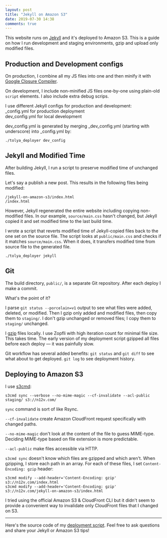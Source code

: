 ```yaml
---
layout: post
title: "Jekyll on Amazon S3"
date: 2019-07-30 14:38
comments: true
---
```


This website runs on [Jekyll](https://jekyllrb.com/) and it's deployed to Amazon S3.
This is a guide on how I run development and staging environments, gzip and upload
only modified files.

<!-- more -->

## Production and Development configs

On production, I combine all my JS files into one and then minify it with
[Google Closure Compiler](https://developers.google.com/closure/compiler/).

On development, I include non-minified JS files one-by-one using plain-old `script` elements.
I also include extra debug scrips.

I use different Jekyll configs for production and development:  
  \_config.yml for production deployment  
  dev_config.yml for local development  

dev_config.yml is generated by merging \_dev\_config.yml (starting with underscore) into \_config.yml by:

<pre class="terminal"><code>./tolya_deployer dev_config</code></pre>

##  Jekyll and Modified Time

After building Jekyll, I run a script to preserve modified time of unchanged files.

Let's say a publish a new post. This results in the following files being modified:

    /jekyll-on-amazon-s3/index.html
    /index.html

However, Jekyll regenerated the entire website including copying non-modified files.
In our example, `source/main.css` hasn't changed, but Jekyll copied it and set modified time to the last build time.

I wrote a script that reverts modified time of Jekyll-copied files back to the one set on the source file.
The script looks at `public/main.css` and checks if it matches `source/main.css`. When it does, it transfers
modified time from source file to the generated file.

<pre class="terminal"><code>./tolya_deployer jekyll</code></pre>

## Git

The build directory, `public/`, is a separate Git repository. After each deploy I make a commit.

What's the point of it?

I parse `git status --porcelain=v1` output to see what files were added, deleted, or modified.
Then I gzip only added and modified files, then copy them to `staging/`.
I don't gzip unchanged or removed files; I copy them to `staging/` unchanged.

I [gzip](/gzip/) files locally. I use Zopfli with high iteration count for minimal file size. This takes time.
The early version of my deployment script gzipped all files before each deploy — it was painfully slow.

Git workflow has several added benefits:
`git status` and `git diff` to see what about to get deployed.
`git log` to see deployment history.

## Deploying to Amazon S3

I use [s3cmd](https://s3tools.org/s3cmd):

<pre class="terminal"><code>s3cmd sync --verbose --no-mime-magic --cf-invalidate --acl-public staging/ s3://n12v.com/</code></pre>

`sync` command is sort of like Rsync.

`--cf-invalidate` create Amazon CloudFront request specifically with changed paths.

`--no-mime-magic` don't look at the content of the file to guess <abbr>MIME</abbr>-type. Deciding <abbr>MIME</abbr>-type based on file extension is more predictable.

`--acl-public` make files accessible via HTTP.

`s3cmd sync` doesn't know which files are gzipped and which aren't. When gzipping, I store each path in an array.
For each of these files, I set `Content-Encoding: gzip` header:

<pre class="terminal"><code>s3cmd modify --add-header='Content-Encoding: gzip' s3://n12v.com/index.html</code>
<code>s3cmd modify --add-header='Content-Encoding: gzip' s3://n12v.com/jekyll-on-amazon-s3/index.html</code></pre>

I tried using the official Amazon S3 & CloudFront <abbr>CLI</abbr> but it didn't seem to provide a convenient way
to invalidate only CloudFront files that I changed on S3.

---

Here's the source code of my [deployment script](https://github.com/NV/n12v.com/blob/master/tolya_deployer).
Feel free to ask questions and share your Jekyll or Amazon S3 tips!